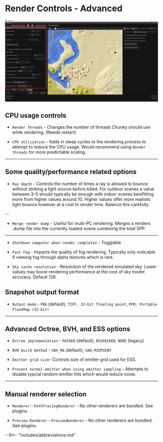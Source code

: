 # Render Controls - Advanced

![Render controls Advanced](../../img/user_interface/render_controls/advanced.png)

## CPU usage controls

- `Render threads` - Changes the number of threads Chunky should use while rendering. (Needs restart)

- `CPU utilization` - Adds in sleep cycles to the rendering process to attempt to reduce the CPU usage. Would recommend using `Render threads` for more predictable scaling.

---

## Some quality/performance related options

- `Ray depth` - Controls the number of times a ray is allowed to bounce without striking a light source before killed. For outdoor scenes a value between 3-5 should typically be enough with indoor scenes benifitting more from higher values around 10. Higher values offer more realistic light bounce however at a cost to render time. Balance this carefully.

--

- `Merge render dump` - Useful for multi-PC rendering. Merges a renders .dump file into the currently loaded scene combining the total SPP.

---

- `Shutdown computer when render completes` - Togglable

- `Fast Fog` - Impacts the quality of fog rendering. Typically only noticable if viewing fog through alpha textures which is rare.

- `Sky cache resolution` - Resolution of the rendered simulated sky. Lower values may boost rendering performance at the cost of sky model accuracy. Default 128.

## Snapshot output format

- `Output mode` - `PNG` (default), `TIFF, 32-bit floating point`, `PFM, Portable FloatMap (32-bit)`

---

## Advanced Octree, BVH, and ESS options

- `Octree implementation` - `PACKED` (default), `BIGPACKED`, `NODE` (legacy)

- `BVH build method` - `SAH_MA` (default), `SAH`, `MIDPOINT`

- `Emitter grid size`- Controls size of emitter grid used for ESS.

- `Prevent normal emitter when using emitter sampling` - Attempts to disable typical random emitter hits which would reduce noise.

---

## Manual renderer selection

- `Renderer` - `PathTracingRenderer` - No other renderers are bundled. See plugins.

- `Preview Renderer` - `PreviewRenderer` - No other renderers are bundled. See plugins.

--8<-- "includes/abbreviations.md"

